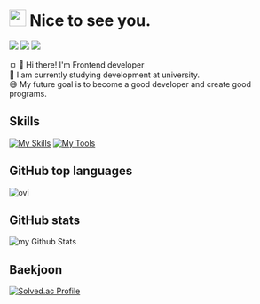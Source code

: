 <!-- ================================================================================================================================================================ -->
# <img src="https://emojis.slackmojis.com/emojis/images/1531849430/4246/blob-sunglasses.gif?1531849430" width="30"/> Nice to see you.

<p>
  <a href=https://snder.tistory.com/ target="_blank"><img src="https://img.shields.io/badge/Tech_Blog-DD0B78?style=flat-square&logo=GitHub%20Sponsors&logoColor=white"/></a>
  <a href="https://www.linkedin.com/in/%EC%84%B1%EC%88%98-%EC%9E%84-2a2487219/" target="_blank"><img src="https://img.shields.io/badge/SeongsuIm-0A66C2?style=flat-square&logo=Linkedin&logoColor=white"/></a>
  <a href="in05013300@gmail.com" target="_blank"><img src="https://img.shields.io/badge/in05013300@gmail.com-EA4335?style=flat-square&logo=Gmail&logoColor=white"/></a>
</p>

<p>ㅁ
   🔭 Hi there! I'm Frontend developer <br/>
   🌱 I am currently studying development at university. <br/>
   😄 My future goal is to become a good developer and create good programs.
</p>
<!-- ================================================================================================================================================================ -->

<!-- ================================================================================================================================================================ -->
## Skills
[![My Skills](https://skillicons.dev/icons?i=html,css,js,py,nodejs)](https://skillicons.dev) <!-- ts,react,vuejs -->
[![My Tools](https://skillicons.dev/icons?i=vscode)](https://skillicons.dev) <!-- ,mongodb -->
<!-- ================================================================================================================================================================ -->

<!-- ================================================================================================================================================================ -->
## GitHub top languages
<img src="https://github-readme-stats.vercel.app/api/top-langs?username=Eilison98&show_icons=true&locale=en&layout=compact&theme=chartreuse-dark" alt="ovi" />

## GitHub stats
<img align="center" src="https://github-readme-stats.vercel.app/api?username=Eilison98&include_all_commits=true&count_private=true&show_icons=true&line_height=20&title_color=2B5BBD&icon_color=1124BB&text_color=A1A1A1&bg_color=0,000000,130F40" alt="my Github Stats"/>
<!-- ================================================================================================================================================================ -->

<!-- ================================================================================================================================================================ -->
## Baekjoon
[![Solved.ac Profile](http://mazassumnida.wtf/api/generate_badge?boj=in3300)](https://solved.ac/in3300)
<!-- ================================================================================================================================================================ -->
